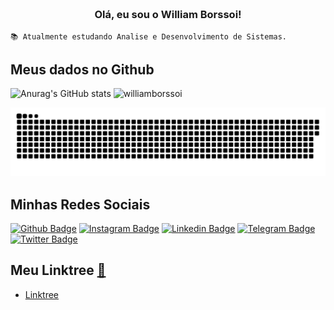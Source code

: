 <h3 align="center">  <br>

Olá, eu sou o William Borssoi!
<br>

</h3>

```
📚 Atualmente estudando Analise e Desenvolvimento de Sistemas.
```

## Meus dados no Github

<!-- <span style="height ">
![Anurag's GitHub stats](https://github-readme-stats.vercel.app/api?username=williamborssoi&show_icons=true&theme=tokyonight)
</span> -->

![Anurag's GitHub stats](https://github-readme-stats.vercel.app/api?username=williamborssoi&show_icons=true&theme=github_dark)
![williamborssoi](https://github-readme-stats.vercel.app/api/top-langs/?username=williamborssoi&hide=javascript,html&theme=github_dark)
<!-- ![Top Langs](https://github-readme-stats.vercel.app/api/top-langs/?username=williamborssoi&layout=compact&theme=tokyonight) -->

![Snake animation](https://github.com/williamborssoi/williamborssoi/blob/main/github-user-contribution.svg)

## Minhas Redes Sociais

[![Github Badge](https://img.shields.io/badge/-Facebook-blue?style=for-the-badge&logo=Facebook&logoColor=white)](https://www.facebook.com/williamborssoi/)
[![Instagram Badge](https://img.shields.io/badge/-instagram-red?style=for-the-badge&logo=instagram&logoColor=white)](https://www.instagram.com/williamborssoi/)
[![Linkedin Badge](https://img.shields.io/badge/-Linkedin-blue?style=for-the-badge&logo=Linkedin&logoColor=white)](https://www.linkedin.com/in/williamborssoi)
[![Telegram Badge](https://img.shields.io/badge/-Telegram-blue?style=for-the-badge&logo=Telegram&logoColor=white)](https://t.me/williamborssoi)
[![Twitter Badge](https://img.shields.io/badge/-Twitter-blue?style=for-the-badge&logo=Twitter&logoColor=white)](https://twitter.com/oBorssoi)

## Meu Linktree [:link:](http://linktree.williamborssoi.com/)
  - [Linktree](http://linktree.williamborssoi.com/)
